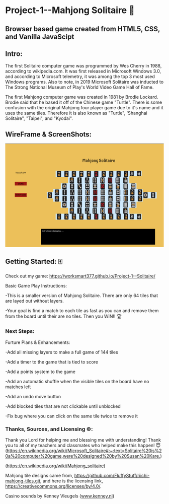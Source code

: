 # Project-1--Mahjong Solitaire :turtle:

## Browser based game created from HTML5, CSS, and Vanilla JavaScipt

## Intro:

The first Solitaire computer game was programmed by Wes Cherry in 1988, according to wikipedia.com. It was first released in Microsoft Windows 3.0, and according to Microsoft telemetry, it was among the top 3 most used Windows programs. Also to note, in 2019 Microsoft Solitaire was inducted to The Strong National Museum of Play's World Video Game Hall of Fame. 

The first Mahjong computer game was created in 1981 by Brodie Lockard. Brodie said that he based it off of the Chinese game "Turtle". There is some confusion with the original Mahjong four player game due to it's name and it uses the same tiles. Therefore it is also known as "Turtle", 'Shanghai Solitaire", "Taipei", and "Kyodai".

## WireFrame & ScreenShots:

![WireFrame Screenshot](/images/Mahjong-Wireframe.png)


## Getting Started: 🀄
Check out my game:
<https://worksmart377.github.io/Project-1--Solitaire/>

Basic Game Play Instructions:

-This is a smaller version of Mahjong Solitaire. There are only 64 tiles that are layed out without layers. 

-Your goal is find a match to each tile as fast as you can and remove them from the board until their are no tiles. Then you WIN!!  :trophy:



### Next Steps: 

Furture Plans & Enhancements:

-Add all missing layers to make a full game of 144 tiles

-Add a timer to the game that is tied to score

-Add a points system to the game

-Add an automatic shuffle when the visible tiles on the board have no matches left

-Add an undo move button

-Add blocked tiles that are not clickable until unblocked

-Fix bug where you can click on the same tile twice to remove it

### Thanks, Sources, and Licensing ©:

Thank you Lord for helping me and blessing me with understanding!
Thank you to all of my teachers and classmates who helped make this happen! 😇
(<https://en.wikipedia.org/wiki/Microsoft_Solitaire#:~:text=Solitaire%20is%20a%20computer%20game,were%20designed%20by%20Susan%20Kare.>)

(<https://en.wikipedia.org/wiki/Mahjong_solitaire>)

Mahjong tile designs came from,
<https://github.com/FluffyStuff/riichi-mahjong-tiles.git>, and here is the licensing link, <https://creativecommons.org/licenses/by/4.0/>.

Casino sounds by Kenney Vleugels (www.kenney.nl)

